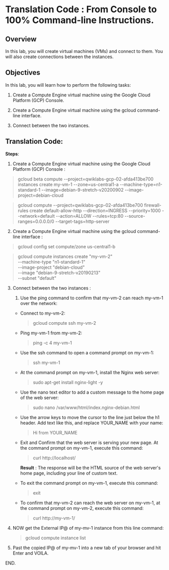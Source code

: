 # Translation Code : From Console to 100% Command-line Instructions.


## Overview
In this lab, you will create virtual machines (VMs) and connect to them. You will also create connections between the instances.

## Objectives
In this lab, you will learn how to perform the following tasks:

1. Create a Compute Engine virtual machine using the Google Cloud Platform (GCP) Console.

2. Create a Compute Engine virtual machine using the gcloud command-line interface.

3. Connect between the two instances.



## Translation Code:

__Steps__:

1.  Create a Compute Engine virtual machine using the Google Cloud Platform (GCP) Console :

> gcloud beta compute --project=qwiklabs-gcp-02-afda413be700 instances create my-vm-1 --zone=us-central1-a --machine-type=n1-standard-1 --image=debian-9-stretch-v20200902 --image-project=debian-cloud 

> gcloud compute --project=qwiklabs-gcp-02-afda413be700 firewall-rules create default-allow-http --direction=INGRESS --priority=1000 --network=default --action=ALLOW --rules=tcp:80 --source-ranges=0.0.0.0/0 --target-tags=http-server


2. Create a Compute Engine virtual machine using the gcloud command-line interface :

> gcloud config set compute/zone us-central1-b

> gcloud compute instances create "my-vm-2" \
            --machine-type "n1-standard-1" \
            --image-project "debian-cloud" \
            --image "debian-9-stretch-v20190213" \
            --subnet "default"
            
            
 3. Connect between the two instances :
 
    1. Use the ping command to confirm that my-vm-2 can reach my-vm-1 over the network:
    
    - Connect to my-vm-2: 
    
      > gcloud compute ssh my-vm-2
      
    - Ping my-vm-1 from my-vm-2:
    
      > ping -c 4 my-vm-1
    - Use the ssh command to open a command prompt on my-vm-1: 
      
      > ssh my-vm-1
      
    - At the command prompt on my-vm-1, install the Nginx web server:
      
      > sudo apt-get install nginx-light -y
      
    - Use the nano text editor to add a custom message to the home page of the web server:

      > sudo nano /var/www/html/index.nginx-debian.html
     
    - Use the arrow keys to move the cursor to the line just below the h1 header. Add text like this, and replace YOUR_NAME with your name:

      > Hi from YOUR_NAME
      
    - Exit and Confirm that the web server is serving your new page. At the command prompt on my-vm-1, execute this command:

      > curl http://localhost/
      
        __Result__ : The response will be the HTML source of the web server's home page, including your line of custom text.
        
     - To exit the command prompt on my-vm-1, execute this command:

       > exit
       
     - To confirm that my-vm-2 can reach the web server on my-vm-1, at the command prompt on my-vm-2, execute this command:

       > curl http://my-vm-1/
       
   2. NOW get the External IP@ of my-mv-1 instance from this line command:
        
       > gcloud compute instance list
       
   3. Past the copied IP@ of my-mv-1 into a new tab of your browser and hit Enter and VOILA.
   
   END.
      
      
      
      
        

